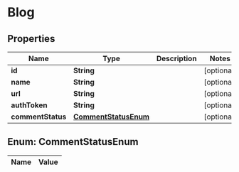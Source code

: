 

# Blog

## Properties

Name | Type | Description | Notes
------------ | ------------- | ------------- | -------------
**id** | **String** |  |  [optional]
**name** | **String** |  |  [optional]
**url** | **String** |  |  [optional]
**authToken** | **String** |  |  [optional]
**commentStatus** | [**CommentStatusEnum**](#CommentStatusEnum) |  |  [optional]


## Enum: CommentStatusEnum

Name | Value
---- | -----




